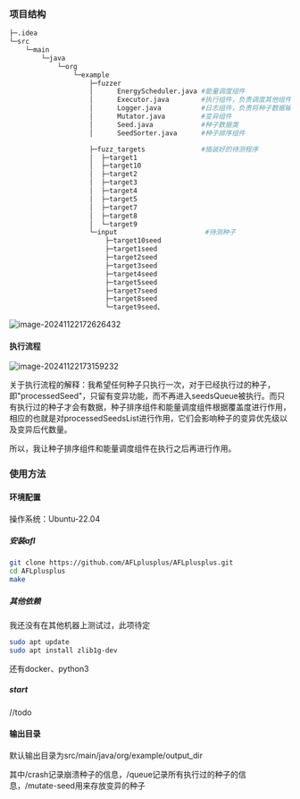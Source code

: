 ### 项目结构

```bash
├─.idea
└─src
    └─main
        └─java
            └─org
                └─example
                    ├─fuzzer
                    │      EnergyScheduler.java #能量调度组件
                    │      Executor.java        #执行组件，负责调度其他组件
                    │      Logger.java          #日志组件，负责将种子数据输出到文件夹，默认输出文件夹是output_dir
                    │      Mutator.java         #变异组件
                    │      Seed.java            #种子数据类
                    │      SeedSorter.java      #种子排序组件

                    ├─fuzz_targets              #插装好的待测程序
                    │  ├─target1
                    │  ├─target10
                    │  ├─target2
                    │  ├─target3
                    │  ├─target4
                    │  ├─target5
                    │  ├─target7
                    │  ├─target8
                    │  └─target9 
                    └─input                      #待测种子
                        ├─target10seed
                        ├─target1seed
                        ├─target2seed
                        ├─target3seed
                        ├─target4seed
                        ├─target5seed
                        ├─target7seed
                        ├─target8seed
                        └─target9seed、
```

![image-20241122172626432](https://typora-images-gqy.oss-cn-nanjing.aliyuncs.com/image-20241122172626432.png)

#### 执行流程

![image-20241122173159232](https://typora-images-gqy.oss-cn-nanjing.aliyuncs.com/image-20241122173159232.png)

关于执行流程的解释：我希望任何种子只执行一次，对于已经执行过的种子，即"processedSeed"，只留有变异功能，而不再进入seedsQueue被执行。而只有执行过的种子才会有数据，种子排序组件和能量调度组件根据覆盖度进行作用，相应的也就是对processedSeedsList进行作用，它们会影响种子的变异优先级以及变异后代数量。

所以，我让种子排序组件和能量调度组件在执行之后再进行作用。

### 使用方法

#### 环境配置

操作系统：Ubuntu-22.04

##### 安装afl

```bash
git clone https://github.com/AFLplusplus/AFLplusplus.git
cd AFLplusplus
make
```

##### 其他依赖

我还没有在其他机器上测试过，此项待定

```bash
sudo apt update
sudo apt install zlib1g-dev
```

还有docker、python3

##### start

//todo

#### 输出目录

默认输出目录为src/main/java/org/example/output_dir

其中/crash记录崩溃种子的信息，/queue记录所有执行过的种子的信息，/mutate-seed用来存放变异的种子